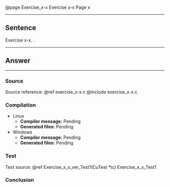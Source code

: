 @page Exercise_x-x Exercise x-x
Page x

---

## Sentence
Exercise x-x. .

---

## Answer

---

### Source
Source reference: @ref exercise_x-x.c
@include exercise_x-x.c

### Compilation
- Linux
  - **Compiler message:** Pending
  - **Generated files:** Pending
- Windows
  - **Compiler message:** Pending
  - **Generated files:** Pending

### Test
Test source: @ref Exercise_x_x_ver_Test1(CuTest *tc)
Exercise_x_x_Test1


### Conclusion
